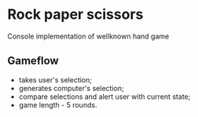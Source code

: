 # Rock paper scissors

Console implementation of wellknown hand game

## Gameflow
 * takes user's selection;
 * generates computer's selection;
 * compare selections and alert user with current state;
 * game length - 5 rounds.